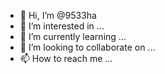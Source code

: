 - 👋 Hi, I’m @9533ha
- 👀 I’m interested in ...
- 🌱 I’m currently learning ...
- 💞️ I’m looking to collaborate on ...
- 📫 How to reach me ...

<!---
9533ha/9533ha is a ✨ special ✨ repository because its `README.md` (this file) appears on your GitHub profile.
You can click the Preview link to take a look at your changes.
--->
